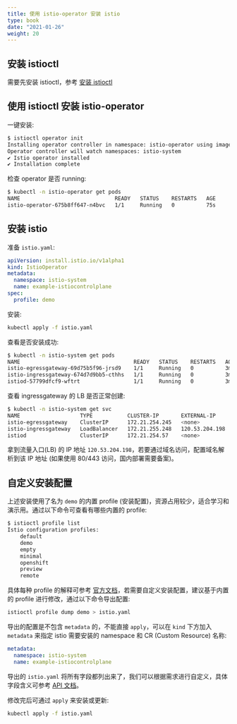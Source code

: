 ```yaml
---
title: 使用 istio-operator 安装 istio
type: book
date: "2021-01-26"
weight: 20
---
```


## 安装 istioctl

需要先安装 istioctl，参考 [安装 istioctl](install-istioctl.html)

## 使用 istioctl 安装 istio-operator

一键安装:

```bash
$ istioctl operator init
Installing operator controller in namespace: istio-operator using image: docker.io/istio/operator:1.8.2
Operator controller will watch namespaces: istio-system
✔ Istio operator installed
✔ Installation complete
```

检查 operator 是否 running:

```bash
$ kubectl -n istio-operator get pods
NAME                              READY   STATUS    RESTARTS   AGE
istio-operator-675b8ff647-n4bvc   1/1     Running   0          75s
```

## 安装 istio

准备 `istio.yaml`:

```yaml
apiVersion: install.istio.io/v1alpha1
kind: IstioOperator
metadata:
  namespace: istio-system
  name: example-istiocontrolplane
spec:
  profile: demo
```

安装:

```bash
kubectl apply -f istio.yaml
```

查看是否安装成功:

```bash
$ kubectl -n istio-system get pods
NAME                                    READY   STATUS    RESTARTS   AGE
istio-egressgateway-69d75b5f96-jrsd9    1/1     Running   0          3m9s
istio-ingressgateway-674d7d9bb5-cthhs   1/1     Running   0          3m9s
istiod-57799dfcf9-wftrt                 1/1     Running   0          3m35s
```

查看 ingressgateway 的 LB 是否正常创建:

```bash
$ kubectl -n istio-system get svc
NAME                   TYPE           CLUSTER-IP       EXTERNAL-IP      PORT(S)                                                                      AGE
istio-egressgateway    ClusterIP      172.21.254.245   <none>           80/TCP,443/TCP,15443/TCP                                                     5m41s
istio-ingressgateway   LoadBalancer   172.21.255.248   120.53.204.198   15021:31590/TCP,80:30547/TCP,443:30701/TCP,31400:30329/TCP,15443:31790/TCP   5m41s
istiod                 ClusterIP      172.21.254.57    <none>           15010/TCP,15012/TCP,443/TCP,15014/TCP                                        6m8s
```

拿到流量入口(LB) 的 IP 地址 `120.53.204.198`，若要通过域名访问，配置域名解析到该 IP 地址 (如果使用 80/443 访问，国内部署需要备案)。

## 自定义安装配置

上述安装使用了名为 `demo` 的内置 profile (安装配置)，资源占用较少，适合学习和演示用。通过以下命令可查看有哪些内置的 profile:

```bash
$ istioctl profile list
Istio configuration profiles:
    default
    demo
    empty
    minimal
    openshift
    preview
    remote
```

具体每种 profile 的解释可参考 [官方文档](https://istio.io/latest/docs/setup/additional-setup/config-profiles/)，若需要自定义安装配置，建议基于内置的 profile 进行修改，通过以下命令导出配置:
``` bash
istioctl profile dump demo > istio.yaml
```

导出的配置是不包含 `metadata` 的，不能直接 `apply`，可以在 `kind` 下方加入 `metadata` 来指定 istio 需要安装的 namespace 和 CR (Custom Resource) 名称:

```yaml
metadata:
  namespace: istio-system
  name: example-istiocontrolplane
```

导出的 `istio.yaml` 将所有字段都列出来了，我们可以根据需求进行自定义，具体字段含义可参考 [API 文档](https://istio.io/latest/docs/reference/config/istio.operator.v1alpha1/)。

修改完后可通过 `apply` 来安装或更新:

```bash
kubectl apply -f istio.yaml
```